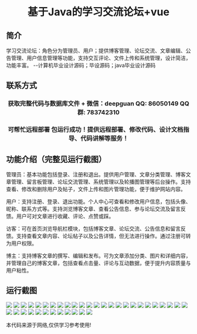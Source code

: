 <p><h1 align="center">基于Java的学习交流论坛+vue</h1></p>

## 简介
学习交流论坛：角色分为管理员、用户；提供博客管理、论坛交流、文章编辑、公告管理、用户信息管理等功能，支持交互评论、文件上传和系统管理，设计简洁，功能丰富。    --计算机毕业设计源码；毕设源码；java毕业设计源码


## 联系方式
<p><h3 align="center">获取完整代码与数据库文件 + 微信：deepguan QQ: 86050149 QQ群: 783742310</h3></p>
<p><h3 align="center">可帮忙远程部署 包运行成功！提供远程部署、修改代码、设计文档指导、代码讲解等服务！</h3></p>

## 功能介绍（完整见运行截图）
管理员：基本功能包括登录、注册和退出。提供用户管理、文章分类管理、博客文章管理、留言板管理、论坛交流管理、系统管理以及轮播图管理等后台操作。支持查看、修改和删除用户及帖子，文件上传和图片管理功能，便于维护网站内容。

用户：支持注册、登录、退出功能。个人中心可查看和修改用户信息，包括头像、昵称、联系方式等。支持浏览博客文章、查看公告信息、参与论坛交流及留言反馈。用户可对文章进行收藏、评论、点赞或踩。

访客：可在首页浏览导航栏模块，包括博客文章、论坛交流、公告信息和留言反馈。支持查看文章内容、论坛帖子以及公告详情，但无法进行操作。通过注册可转为用户权限。

博主：支持博客文章的撰写、编辑和发布。可为文章添加分类、图片和详细内容，并管理自己的博客文章，包括查看点击量、评论与互动数据，便于提升内容质量与用户粘性。


## 运行截图
![](img/001.jpg)
![](img/002.jpg)
![](img/003.jpg)
![](img/004.jpg)
![](img/005.jpg)
![](img/006.jpg)
![](img/007.jpg)
![](img/008.jpg)
![](img/009.jpg)
![](img/010.jpg)
![](img/011.jpg)
![](img/012.jpg)
![](img/013.jpg)
![](img/014.jpg)
![](img/015.jpg)
![](img/016.jpg)
![](img/017.jpg)
![](img/018.jpg)
![](img/019.jpg)
![](img/020.jpg)
![](img/021.jpg)
![](img/022.jpg)
![](img/023.jpg)
![](img/024.jpg)
![](img/025.jpg)
![](img/026.jpg)
![](img/027.jpg)
![](img/028.jpg)
![](img/029.jpg)
![](img/030.jpg)
![](img/031.jpg)
![](img/032.jpg)
![](img/033.jpg)
![](img/034.jpg)
![](img/035.jpg)
![](img/036.jpg)
![](img/037.jpg)

<p>本代码来源于网络,仅供学习参考使用!</p>
